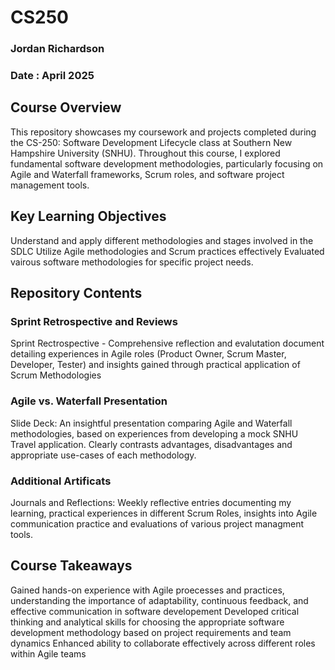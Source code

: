 # CS250

### Jordan Richardson
### Date : April 2025

## Course Overview
This repository showcases my coursework and projects completed during the CS-250: Software Development Lifecycle class at Southern New Hampshire University (SNHU). Throughout this course, I explored fundamental software development methodologies, particularly focusing on Agile and Waterfall frameworks, Scrum roles, and software project management tools.

## Key Learning Objectives
Understand and apply different methodologies and stages involved in the SDLC
Utilize Agile methodologies and Scrum practices effectively
Evaluated vairous software methodologies for specific project needs.

## Repository Contents

### Sprint Retrospective and Reviews
Sprint Rectrospective - Comprehensive reflection and evalutation document detailing experiences in Agile roles (Product Owner, Scrum Master, Developer, Tester) and insights gained through practical application of Scrum Methodologies

### Agile vs. Waterfall Presentation
Slide Deck: An insightful presentation comparing Agile and Waterfall methodologies, based on experiences from developing a mock SNHU Travel application.  Clearly contrasts advantages, disadvantages and appropriate use-cases of each methodology.

### Additional Artificats
Journals and Reflections: Weekly reflective entries documenting my learning, practical experiences in different Scrum Roles, insights into Agile communication practice and evaluations of various project managment tools.

## Course Takeaways
Gained hands-on experience with Agile proecesses and practices, understanding the importance of adaptability, continuous feedback, and effective communication in software developement
 Developed critical thinking and analytical skills for choosing the appropriate software development methodology based on project requirements and team dynamics
Enhanced ability to collaborate effectively across different roles within Agile teams
	
